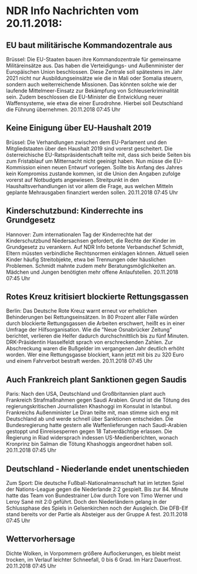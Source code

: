 # NDR Info Nachrichten vom 20.11.2018:


## EU baut militärische Kommandozentrale aus
Brüssel: Die EU-Staaten bauen ihre Kommandozentrale für gemeinsame Militäreinsätze aus. Das haben die Verteidigungs- und Außenminister der Europäischen Union beschlossen. Diese Zentrale soll spätestens im Jahr 2021 nicht nur Ausbildungseinsätze wie die in Mali oder Somalia steuern, sondern auch weiterreichende Missionen. Das könnten solche wie der laufende Mittelmeer-Einsatz zur Bekämpfung von Schleuserkriminalität sein. Zudem beschlossen die EU-Minister die Entwicklung neuer Waffensysteme, wie etwa die einer Eurodrohne. Hierbei soll Deutschland die Führung übernehmen. 20.11.2018 07:45 Uhr 

## Keine Einigung über EU-Haushalt 2019
Brüssel: Die Verhandlungen zwischen dem EU-Parlament und den Mitgliedstaaten über den Haushalt 2019 sind vorerst gescheitert. Die österreichische EU-Ratspräsidentschaft teilte mit, dass sich beide Seiten bis zum Fristablauf um Mitternacht nicht geeinigt haben. Nun müsse die EU-Kommission einen neuen Entwurf vorlegen. Sollte bis Anfang des Jahres kein Kompromiss zustande kommen, ist die Union den Angaben zufolge vorerst auf Notbudgets angewiesen. Streitpunkt in den Haushaltsverhandlungen ist vor allem die Frage, aus welchen Mitteln  geplante Mehrausgaben finanziert werden sollen. 20.11.2018 07:45 Uhr 

## Kinderschutzbund: Kinderrechte ins Grundgesetz
Hannover: Zum internationalen Tag der Kinderrechte hat der Kinderschutzbund Niedersachsen gefordert, die Rechte der Kinder im Grundgesetz zu verankern. Auf NDR Info betonte Verbandschef Schmidt, Eltern müssten verbindliche Rechtsnormen einklagen können. Aktuell seien Kinder häufig Streitobjekte, etwa bei Trennungen oder häuslichen Problemen. Schmidt mahnte zudem mehr Beratungsmöglichkeiten an. Mädchen und Jungen benötigten mehr offene Anlaufstellen. 20.11.2018 07:45 Uhr 

## Rotes Kreuz kritisiert blockierte Rettungsgassen
Berlin: Das Deutsche Rote Kreuz warnt erneut vor erheblichen Behinderungen bei Rettungseinsätzen. In 80 Prozent aller Fälle würden durch blockierte Rettungsgassen die Arbeiten erschwert, heißt es in einer Umfrage der Hilfsorganisation. Wie die "Neue Osnabrücker Zeitung" berichtet, verlieren die Helfer dadurch durchschnittlich bis zu fünf Minuten. DRK-Präsidentin Hasselfeldt sprach von erschreckenden Zahlen. Zur Abschreckung waren die Bußgelder im vergangenen Jahr deutlich erhöht worden. Wer eine Rettungsgasse blockiert, kann jetzt mit bis zu 320 Euro und einem Fahrverbot bestraft werden. 20.11.2018 07:45 Uhr 

## Auch Frankreich plant Sanktionen gegen Saudis
Paris:	Nach den USA, Deutschland und Großbritannien plant auch Frankreich Strafmaßnahmen gegen Saudi Arabien. Grund ist die Tötung des regierungskritischen Journalisten Khashoggi im Konsulat in Istanbul. Frankreichs Außenminister Le Diran teilte mit, man stimme sich eng mit Deutschland ab und werde schnell über Sanktionen entscheiden. Die Bundesregierung hatte gestern alle Waffenlieferungen nach Saudi-Arabien gestoppt und Einreisesperren gegen 18 Tatverdächtige erlassen. Die Regierung in Riad widersprach indessen US-Medienberichten, wonach Kronprinz bin Salman die Tötung Khashoggis angeordnet haben soll. 20.11.2018 07:45 Uhr 

## Deutschland - Niederlande endet unentschieden
Zum Sport:	Die deutsche Fußball-Nationalmannschaft hat im letzten Spiel der Nations-League gegen die Niederlande 2:2 gespielt. Bis zur 84. Minute hatte das Team von Bundestrainer Löw durch Tore von Timo Werner und Leroy Sané mit 2:0 geführt. Doch den Niederländern gelang in der Schlussphase des Spiels in Gelsenkirchen noch der Ausgleich. Die DFB-Elf stand bereits vor der Partie als Absteiger aus der Gruppe A fest. 20.11.2018 07:45 Uhr 

## Wettervorhersage
Dichte Wolken, in Vorpommern größere Auflockerungen, es bleibt meist trocken, im Verlauf leichter Schneefall, 0 bis 6 Grad. Im Harz Dauerfrost. 20.11.2018 07:45 Uhr 
